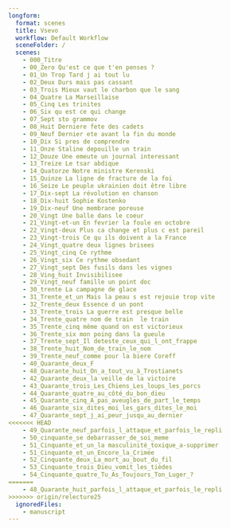 ```yaml
---
longform:
  format: scenes
  title: Vsevo
  workflow: Default Workflow
  sceneFolder: /
  scenes:
    - 000_Titre
    - 00_Zero Qu'est ce que t'en penses ?
    - 01_Un Trop Tard j ai tout lu
    - 02_Deux Durs mais pas cassant
    - 03_Trois Mieux vaut le charbon que le sang
    - 04_Quatre La Marseillaise
    - 05_Cinq Les trinites
    - 06_Six qu est ce qui change
    - 07_Sept sto grammov
    - 08_Huit Derniere fete des cadets
    - 09_Neuf Dernier ete avant la fin du monde
    - 10_Dix Si pres de comprendre
    - 11_Onze Staline depouille un train
    - 12_Douze Une emeute un journal interessant
    - 13_Treize Le tsar abdique
    - 14_Quatorze Notre ministre Kerenski
    - 15_Quinze La ligne de fracture de la foi
    - 16_Seize Le peuple ukrainien doit être libre
    - 17_Dix-sept La révolution en chanson
    - 18_Dix-huit Sophie Kostenko
    - 19_Dix-neuf Une membrane poreuse
    - 20_Vingt Une balle dans le coeur
    - 21_Vingt-et-un En fevrier la foule en octobre
    - 22_Vingt-deux Plus ca change et plus c est pareil
    - 23_Vingt-trois Ce qu ils doivent a la France
    - 24_Vingt_quatre deux lignes brisees
    - 25_Vingt_cinq Ce rythme
    - 26_Vingt_six Ce rythme obsedant
    - 27_Vingt_sept Des fusils dans les vignes
    - 28_Ving_huit Invisibilisee
    - 29_Vingt_neuf famille un point doc
    - 30_trente La campagne de glace
    - 31_Trente_et_un Mais la peau s est rejouie trop vite
    - 32_Trente_deux Essence d un pont
    - 33_Trente_trois La guerre est presque belle
    - 34_Trente_quatre nom de train  le train
    - 35_Trente_cinq même quand on est victorieux
    - 36_Trente_six mon poing dans la gueule
    - 37_Trente_sept_Il deteste_ceux_qui_l_ont_frappe
    - 38_Trente_huit_Nom_de_train_le_nom
    - 39_Trente_neuf_comme pour la biere Coreff
    - 40_Quarante_deux_F
    - 48_Quarante_huit_On_a_tout_vu_à_Trostianets
    - 42_Quarante_deux_la veille de la victoire
    - 43_Quarante_trois_Les_Chiens_Les_loups_les_porcs
    - 44_Quarante_quatre_au_côté_du_bon_dieu
    - 45_Quarante_cinq_A_pas_aveugles_de_part_le_temps
    - 46_Quarante_six_dites_moi_les_gars_dites_le_moi
    - 47_Quarante_sept_j_ai_peur_jusqu_au_dernier
<<<<<<< HEAD
    - 49_Quarante_neuf_parfois_l_attaque_et_parfois_le_repli
    - 50_cinquante_se debarrasser_de_soi_meme
    - 51_Cinquante_et_un_la masculinité_toxique_a-supprimer
    - 51_Cinquante_et_un_Encore_la_Crimée
    - 52_Cinquante_deux_La_mort_au_bout_du_fil
    - 53_Cinquante_trois_Dieu_vomit_les_tièdes
    - 54_Cinquante_quatre_Tu_As_Toujours_Ton_Luger_?
=======
    - 48_Quarante_huit_parfois_l_attaque_et_parfois_le_repli
>>>>>>> origin/relecture25
  ignoredFiles:
    - manuscript
---
```


